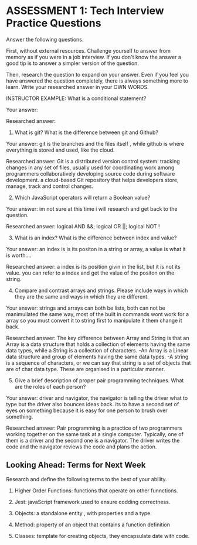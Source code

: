 # ASSESSMENT 1: Tech Interview Practice Questions

Answer the following questions.

First, without external resources. Challenge yourself to answer from memory as if you were in a job interview. If you don't know the answer a good tip is to answer a simpler version of the question.

Then, research the question to expand on your answer. Even if you feel you have answered the question completely, there is always something more to learn. Write your researched answer in your OWN WORDS.

INSTRUCTOR EXAMPLE: What is a conditional statement?

Your answer:

Researched answer:

1. What is git? What is the difference between git and Github?

Your answer: git is the branches and the files itself , while github is where everything is stored and used, like the cloud. 

Researched answer: Git is a distributed version control system: tracking changes in any set of files, usually used for coordinating work among programmers collaboratively developing source code during software development. a cloud-based Git repository that helps developers store, manage, track and control changes.

2. Which JavaScript operators will return a Boolean value?

Your answer: im not sure at this time i will research and get back to the question. 

Researched answer: logical AND &&; logical OR ||; logical NOT !

3. What is an index? What is the difference between index and value?

Your answer: an index is is its positon in a string or array, a value is what it is worth....

Researched answer: a index is its position givin in the list, but it is not its value. you can refer to a index and get the value of the positon on the string.

4. Compare and contrast arrays and strings. Please include ways in which they are the same and ways in which they are different.

Your answer: strings and arrays can both be lists, both can not be manimuilated the same way, most of the built in commands wont work for a array so you must convert it to  string first to manipulate it them change it back.

Researched answer: The key difference between Array and String is that an Array is a data structure that holds a collection of elements having the same data types, while a String is a collection of characters.
-An Array is a Linear data structure and group of elements having the same data types. 
-A string is a sequence of characters, or we can say that string is a set of objects that are of char data type. These are organised in a particular manner.



5. Give a brief description of proper pair programming techniques. What are the roles of each person?

Your answer: driver and navigator, the navigator is telling the driver what to type but the driver also bounces ideas back. its to have a second set of eyes on something because it is easy for one person to brush over something. 

Researched answer: Pair programming is a practice of two programmers working together on the same task at a single computer. Typically, one of them is a driver and the second one is a navigator. The driver writes the code and the navigator reviews the code and plans the action. 

## Looking Ahead: Terms for Next Week

Research and define the following terms to the best of your ability.

1. Higher Order Functions: functions that operate on other funnctions.

2. Jest: javaScript framework used to ensure codding correctness. 

3. Objects: a standalone entity , with properties and a type.

4. Method:  property of an object that contains a function definition

5. Classes: template for creating objects, they encapsulate date with code.
